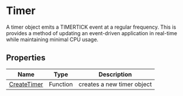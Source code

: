 # Timer #
A timer object emits a TIMERTICK event at a regular frequency. This is provides a method of updating an event-driven application in real-time while maintaining minimal CPU usage.

## Properties ##
| Name | Type | Description |
| --- | --- | --- |
| [CreateTimer](CreateTimer.md) | Function | creates a new timer object |
